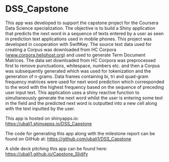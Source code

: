 # DSS_Capstone
This app was developed to support the capstone project for the Coursera Data Science specialization. The objective is to build a Shiny application that predicts the next word in a sequence of texts entered by a user as seen in prediction text applications used in mobile phones. This project was developed in cooperation with SwiftKey.
The source text data used for creating a Corpus was downloaded from HC Corpora (www.corpora.heliohost.org) and used to generate Term Document Matrices. The data set downloaded from HC Corpora was preprocessed first to remove punctuations, whitespace, numbers etc. and then a Corpus was subsequently generated which was used for tokenization and the generation of n-grams. Data frames containing bi, tri and quad-gram frequency matrices were used for next word prediction which corresponded to the word with the highest frequency based on the sequence of preceding user input text.
This application uses a shiny reactive function to simultaneously generate the next word whilst the user is entering some text in the field and the predicted next word is outputted into a new cell along with the text inputted by the user.

This app is hosted on shinyapps.io: https://ubali1.shinyapps.io/DSS_Capstone

The code for generating this app along with the milestone report can be found on GitHub at: https://github.com/ubali1/DSS_Capstone

A slide deck pitching this app can be found here: https://ubali1.github.io/Capstone_Slidify
